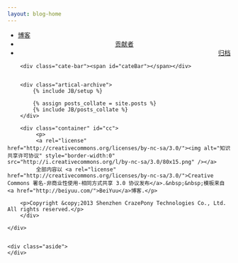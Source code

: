 ```yaml
---
layout: blog-home
---
```


<div class="index-content project">
    <div class="section">
        <ul class="artical-cate">
            <li><a href="/blog.html"><span>博客</span></a></li>
            <li style="text-align:center"><a href="/about-us.html"><span>贡献者</span></a></li>
            <li class="on" style="text-align:right"><a href="/blog-archive.html"><span>归档</span></a></li>
        </ul>

        <div class="cate-bar"><span id="cateBar"></span></div>


        <div class="artical-archive">
            {% include JB/setup %}

            {% assign posts_collate = site.posts %}
            {% include JB/posts_collate %}
        </div>

        <div class="container" id="cc">
             <p>
             <a rel="license" href="http://creativecommons.org/licenses/by-nc-sa/3.0/"><img alt="知识共享许可协议" style="border-width:0" src="http://i.creativecommons.org/l/by-nc-sa/3.0/80x15.png" /></a>
             全部内容以 <a rel="license" href="http://creativecommons.org/licenses/by-nc-sa/3.0/">Creative Commons 署名-非商业性使用-相同方式共享 3.0 协议发布</a>.&nbsp;&nbsp;模板来自<a href="http://beiyuu.com/">BeiYuu</a>博客.</p>

        <p>Copyright &copy;2013 Shenzhen CrazePony Technologies Co., Ltd. All rights reserved.</p>
        </div>

    </div>


    <div class="aside">
    </div>
</div>
